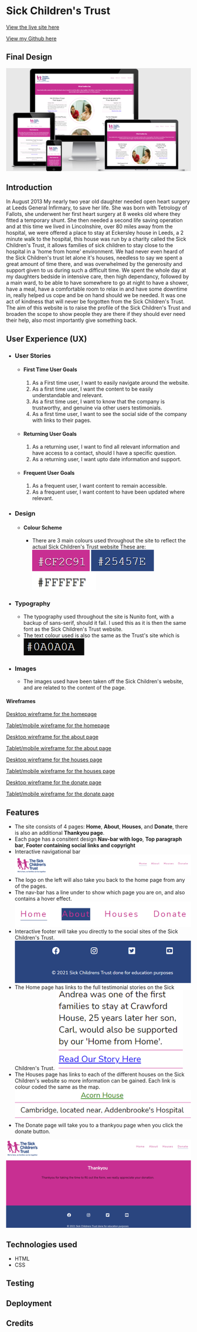 # Sick Children's Trust

[View the live site here](https://mrst12.github.io/sick-childrens-trust-portfolio/)

[View my Github here](https://github.com/Mrst12/sick-childrens-trust-portfolio)

## Final Design
![responsive images](./assets/design/am-i-responsive.png)

## Introduction

In August 2013 My nearly two year old daughter needed open heart surgery at Leeds General Infirmary, to save her life. She was born with Tetrology of Fallots, she underwent her first heart surgery at 8 weeks old where they fitted a temporary shunt.
She then needed a second life saving operation and at this time we lived in Lincolnshire, over 80 miles away from the hospital, we were offered a place to stay at Eckersley house in Leeds, a 2 minute walk to the hospital, this house was run by a charity called the Sick Children's Trust, it allows families of sick children to stay close to the hospital in a 'home from home' environment.
We had never even heard of the Sick Children's trust let alone it's houses, needless to say we spent a great amount of time there, and was overwhelmed by the generosity and support given to us during such a difficult time.
We spent the whole day at my daughters bedside in intensive care, then high dependancy, followed by a main ward, to be able to have somewhere to go at night to have a shower, have a meal, have a comfortable room to relax in and have some downtime in, really helped us cope and be on hand should we be needed.
It was one act of kindness that will never be forgotten from the Sick Children's Trust.
The aim of this website is to raise the profile of the Sick Children's Trust and broaden the scope to show people they are there if they should ever need their help, also most importantly give something back.

## User Experience (UX)

- ### User Stories
    - #### First Time User Goals
        1. As a First time user, I want to easily navigate around the website.
        2. As a first time user, I want the content to be easily understandable and relevant.
        3. As a first time user, I want to know that the company is trustworthy, and genuine via other users testimonials.
        4. As a first time user, I want to see the social side of the company with links to their pages.

    - #### Returning User Goals
        1. As a returning user, I want to find all relevant information and have access to a contact, should I have a specific question.
        2. As a returning user, I want upto date information and support.

    - #### Frequent User Goals
        1. As a frequent user, I want content to remain accessible.
        2. As a frequent user, I want content to have been updated where relevant.

- ### Design
    - #### Colour Scheme
        - There are 3 main colours used throughout the site to reflect the actual Sick Children's Trust website
        These are:
![#CF2C91](./assets/design/pink-colour.png)
![#25457E](./assets/design/blue-color.png)
![#fff](./assets/design/white-colour.png)

- ### Typography
    - The typography used throughout the site is Nunito font, with a backup of sans-serif, should it fail. I used this as it is then the same font as the Sick Children's Trust website.
    - The text colour used is also the same as the Trust's site which is
![#0A0A0A](./assets/design/text-colour.png)

- ### Images
    - The images used have been taken off the Sick Children's website, and are related to the content of the page.
    
#### Wireframes
    
[Desktop wireframe for the homepage](./assets/wireframes/home-desktop.png)

[Tablet/mobile wireframe for the homepage](./assets/wireframes/home-tablet-mobile.png)

[Desktop wireframe for the about page](./assets/wireframes/about-desktop.png)

[Tablet/mobile wireframe for the about page](./assets/wireframes/about-tablet-mobile.png)

[Desktop wireframe for the houses page](./assets/wireframes/houses-desktop.png)

[Tablet/mobile wireframe for the houses page](./assets/wireframes/houses-tablet-mobile.png)

[Desktop wireframe for the donate page](./assets/wireframes/donate-desktop.png)

[Tablet/mobile wireframe for the donate page](./assets/wireframes/donate-tablet-mobile.png)
    
## Features

- The site consists of 4 pages: **Home**, **About**, **Houses**, and **Donate**, there is also an additional **Thankyou page**.
- Each page has a consitent design **Nav-bar with logo**, **Top paragraph bar**, **Footer containing social links and copyright**
- Interactive navigational bar
![nav-bar image](./assets/screenshots/navbar.png)
- The logo on the left will also take you back to the home page from any of the pages.
- The nav-bar has a line under to show which page you are on, and also contains a hover effect.
![hover image](./assets/screenshots/hover.png)
- Interactive footer will take you directly to the social sites of the Sick Children's Trust.
![footer image](./assets/screenshots/footer.png)
- The Home page has links to the full testimonial stories on the Sick Children's Trust.
![testimonial links](./assets/screenshots/testimonial-link.png)
- The Houses page has links to each of the different houses on the Sick Children's website so more information can be gained. Each link is colour coded the same as the map.
![house links](./assets/screenshots/house-links.png)
- The Donate page will take you to a thankyou page when you click the donate button.

![thankyou page](./assets/design/thankyou.png)

## Technologies used

- HTML
- CSS

## Testing
## Deployment
## Credits